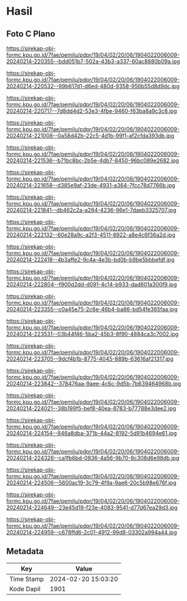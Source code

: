 # Hasil

## Foto C Plano

https://sirekap-obj-formc.kpu.go.id/7fae/pemilu/pdpr/19/04/02/20/06/1904022006009-20240214-220355--bdd051b7-502a-43b3-a337-60ac8880b09a.jpg

https://sirekap-obj-formc.kpu.go.id/7fae/pemilu/pdpr/19/04/02/20/06/1904022006009-20240214-220532--99b617d1-d6ed-480d-9358-956b55d8d9dc.jpg

https://sirekap-obj-formc.kpu.go.id/7fae/pemilu/pdpr/19/04/02/20/06/1904022006009-20240214-220717--7d8dd4d2-53e3-4fbe-9460-f63ba8a9c3c8.jpg

https://sirekap-obj-formc.kpu.go.id/7fae/pemilu/pdpr/19/04/02/20/06/1904022006009-20240214-221008--0a58d42b-22c5-4d1b-99f1-af2cfda393db.jpg

https://sirekap-obj-formc.kpu.go.id/7fae/pemilu/pdpr/19/04/02/20/06/1904022006009-20240214-221536--b71bc8bc-2b5e-4db7-8450-96bc089e2682.jpg

https://sirekap-obj-formc.kpu.go.id/7fae/pemilu/pdpr/19/04/02/20/06/1904022006009-20240214-221658--d385e9af-23de-4931-a364-7fcc78d7766b.jpg

https://sirekap-obj-formc.kpu.go.id/7fae/pemilu/pdpr/19/04/02/20/06/1904022006009-20240214-221841--db462c2a-a284-4236-96e1-7daeb3325707.jpg

https://sirekap-obj-formc.kpu.go.id/7fae/pemilu/pdpr/19/04/02/20/06/1904022006009-20240214-222132--60e28a9c-a2f3-4511-8922-a8e4c6f36a2d.jpg

https://sirekap-obj-formc.kpu.go.id/7fae/pemilu/pdpr/19/04/02/20/06/1904022006009-20240214-222418--4b3affe2-9c4a-4e3b-bd0b-b9be5bbbefdf.jpg

https://sirekap-obj-formc.kpu.go.id/7fae/pemilu/pdpr/19/04/02/20/06/1904022006009-20240214-222804--f900d2dd-d091-4c14-b933-dad601a300f9.jpg

https://sirekap-obj-formc.kpu.go.id/7fae/pemilu/pdpr/19/04/02/20/06/1904022006009-20240214-223355--c0a45e75-2c6e-46b4-ba86-bd54fe365faa.jpg

https://sirekap-obj-formc.kpu.go.id/7fae/pemilu/pdpr/19/04/02/20/06/1904022006009-20240214-223531--03b44f46-5ba2-45b3-8f90-4884ca3c7002.jpg

https://sirekap-obj-formc.kpu.go.id/7fae/pemilu/pdpr/19/04/02/20/06/1904022006009-20240214-223705--9dcf4b1b-8775-4045-889b-63616af21317.jpg

https://sirekap-obj-formc.kpu.go.id/7fae/pemilu/pdpr/19/04/02/20/06/1904022006009-20240214-223842--378476aa-9aee-4c6c-9d5b-7b639464968b.jpg

https://sirekap-obj-formc.kpu.go.id/7fae/pemilu/pdpr/19/04/02/20/06/1904022006009-20240214-224021--38b199f5-bef8-40ea-8783-b77788e3dee2.jpg

https://sirekap-obj-formc.kpu.go.id/7fae/pemilu/pdpr/19/04/02/20/06/1904022006009-20240214-224154--846a8dba-371b-44a2-8192-5d91b4694e61.jpg

https://sirekap-obj-formc.kpu.go.id/7fae/pemilu/pdpr/19/04/02/20/06/1904022006009-20240214-224326--ca1fb6bd-0836-4a56-9b70-8c308d6e98db.jpg

https://sirekap-obj-formc.kpu.go.id/7fae/pemilu/pdpr/19/04/02/20/06/1904022006009-20240214-224506--5600ac19-3c79-4f9a-9ae6-20c5b98e676f.jpg

https://sirekap-obj-formc.kpu.go.id/7fae/pemilu/pdpr/19/04/02/20/06/1904022006009-20240214-224649--23e45d19-f23e-4083-9541-d77d67ea29d3.jpg

https://sirekap-obj-formc.kpu.go.id/7fae/pemilu/pdpr/19/04/02/20/06/1904022006009-20240214-224959--c678ffd6-2c01-4912-99d8-03302a994a44.jpg


## Metadata

| Key        | Value               |
| ---------- | ------------------- |
| Time Stamp | 2024-02-20 15:03:20 |
| Kode Dapil | 1901                |



